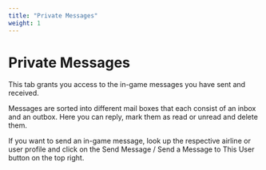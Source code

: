 ```yaml
---
title: "Private Messages"
weight: 1
---
```


# Private Messages

This tab grants you access to the in-game messages you have sent and received.

Messages are sorted into different mail boxes that each consist of an inbox and an outbox. Here you can reply, mark them as read or unread and delete them.

If you want to send an in-game message, look up the respective airline or user profile and click on the Send Message / Send a Message to This User button on the top right.
